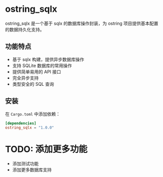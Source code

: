 # ostring_sqlx

ostring_sqlx 是一个基于 sqlx 的数据库操作封装，为 ostring 项目提供基本配置的数据持久化支持。

## 功能特点

- 基于 sqlx 构建，提供异步数据库操作
- 支持 SQLite 数据库的常用操作
- 提供简单易用的 API 接口
- 完全异步支持
- 类型安全的 SQL 查询

## 安装

在 `Cargo.toml` 中添加依赖：

```toml
[dependencies]
ostring_sqlx = "1.0.0"
```

# TODO: 添加更多功能
- 添加测试功能
- 添加更多数据库支持
